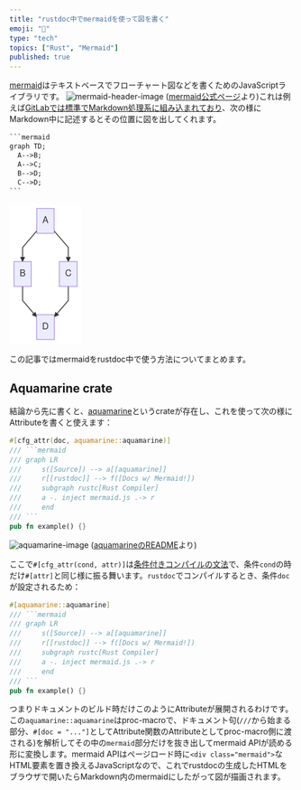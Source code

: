 ```yaml
---
title: "rustdoc中でmermaidを使って図を書く"
emoji: "🦀"
type: "tech"
topics: ["Rust", "Mermaid"]
published: true
---
```


[mermaid][mermaid]はテキストベースでフローチャート図などを書くためのJavaScriptライブラリです。
![mermaid-header-image](https://mermaid-js.github.io/mermaid/img/header.png)
([mermaid公式ページ][mermaid]より)これは例えば[GitLabでは標準でMarkdown処理系に組み込まれており](https://docs.gitlab.com/ee/user/markdown.html#mermaid)、次の様にMarkdown中に記述するとその位置に図を出してくれます。
~~~
```mermaid
graph TD;
  A-->B;
  A-->C;
  B-->D;
  C-->D;
```
~~~
![gitlab-mermaid-image](https://raw.githubusercontent.com/termoshtt/zenn-content/rustdoc-mermaid/articles/gitlab-mermaid-graph-screenshot.png)

この記事ではmermaidをrustdoc中で使う方法についてまとめます。

[mermaid]: https://mermaid-js.github.io/mermaid/

Aquamarine crate
-----------------

結論から先に書くと、[aquamarine][aquamarine]というcrateが存在し、これを使って次の様にAttributeを書くと使えます：

~~~rust
#[cfg_attr(doc, aquamarine::aquamarine)]
/// ```mermaid
/// graph LR
///     s([Source]) --> a[[aquamarine]]
///     r[[rustdoc]] --> f([Docs w/ Mermaid!])
///     subgraph rustc[Rust Compiler]
///     a -. inject mermaid.js .-> r
///     end
/// ```
pub fn example() {}
~~~
![aquamarine-image](https://raw.githubusercontent.com/mersinvald/aquamarine/master/resources/light.png)
([aquamarineのREADME][aquamarine]より)

ここで`#[cfg_attr(cond, attr)]`は[条件付きコンパイルの文法][cfg_attr]で、条件`cond`の時だけ`#[attr]`と同じ様に振る舞います。`rustdoc`でコンパイルするとき、条件`doc`が設定されるため：

~~~rust
#[aquamarine::aquamarine]
/// ```mermaid
/// graph LR
///     s([Source]) --> a[[aquamarine]]
///     r[[rustdoc]] --> f([Docs w/ Mermaid!])
///     subgraph rustc[Rust Compiler]
///     a -. inject mermaid.js .-> r
///     end
/// ```
pub fn example() {}
~~~

つまりドキュメントのビルド時だけこのようにAttributeが展開されるわけです。
この`aquamarine::aquamarine`はproc-macroで、ドキュメント句(`///`から始まる部分、`#[doc = "..."]`としてAttribute関数のAttributeとしてproc-macro側に渡される)を解析してその中の`mermaid`部分だけを抜き出してmermaid APIが読める形に変換します。mermaid APIはページロード時に`<div class="mermaid">`なHTML要素を置き換えるJavaScriptなので、これでrustdocの生成したHTMLをブラウザで開いたらMarkdown内のmermaidにしたがって図が描画されます。

[aquamarine]: https://github.com/mersinvald/aquamarine
[cfg_attr]: https://doc.rust-lang.org/reference/conditional-compilation.html#the-cfg_attr-attribute
